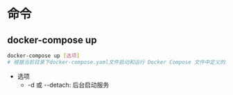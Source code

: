 # 命令

## docker-compose up

```bash
docker-compose up [选项]
# 根据当前目录下docker-compose.yaml文件启动和运行 Docker Compose 文件中定义的所有服
```

- 选项
  - -d 或 --detach: 后台启动服务